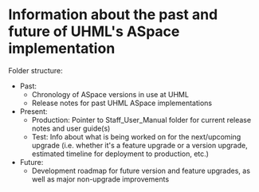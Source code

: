 # Information about the past and future of UHML's ASpace implementation

Folder structure: 

- Past:
  - Chronology of ASpace versions in use at UHML
  - Release notes for past UHML ASpace implementations 
- Present:
  - Production: Pointer to Staff_User_Manual folder for current release notes and user guide(s)
  - Test: Info about what is being worked on for the next/upcoming upgrade (i.e. whether it's a feature upgrade or a version upgrade, estimated timeline for deployment to production, etc.)
- Future:
  - Development roadmap for future version and feature upgrades, as well as major non-upgrade improvements
